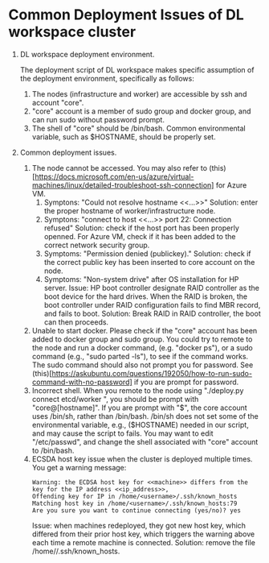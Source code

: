 # Common Deployment Issues of DL workspace cluster

1. DL workspace deployment environment.

   The deployment script of DL workspace makes specific assumption of the deployment environment, specifically as follows:

   1. The nodes (infrastructure and worker) are accessible by ssh and account "core". 
   2. "core" account is a member of sudo group and docker group, and can run sudo without password prompt. 
   3. The shell of "core" should be /bin/bash. Common environmental variable, such as $HOSTNAME, should be properly set. 

2. Common deployment issues. 
   
   1. The node cannot be accessed. You may also refer to (this)
      [https://docs.microsoft.com/en-us/azure/virtual-machines/linux/detailed-troubleshoot-ssh-connection] for Azure VM. 
      1. Symptons: "Could not resolve hostname <<...>>"
         Solution: enter the proper hostname of worker/infrastructure node. 
      2. Symptons: "connect to host <<...>> port 22: Connection refused"
         Solution: check if the host port has been properly openned. For Azure VM, check if it has been added to the correct network security group. 
      3. Symptoms: "Permission denied (publickey)."
         Solution: check if the correct public key has been inserted to core account on the node. 
      4. Symptoms: "Non-system drive" after OS installation for HP server. 
         Issue: HP boot controller designate RAID controller as the boot device for the hard drives. When the RAID is broken, the boot controller under RAID configuration fails to find MBR record, and fails to boot. 
         Solution: Break RAID in RAID controller, the boot can then proceeds. 
    2. Unable to start docker. 
       Please check if the "core" account has been added to docker group and sudo group. 
       You could try to remote to the node and run a docker command, (e.g. "docker ps"), or a sudo command (e.g., "sudo parted -ls"), to see if the command works. The sudo command should also not prompt you for password. See (this)[https://askubuntu.com/questions/192050/how-to-run-sudo-command-with-no-password] if you are prompt for password. 
    3. Incorrect shell. 
       When you remote to the node using "./deploy.py connect etcd/worker <num>", you should be prompt with "core@[hostname]". If you are prompt with "$", the core account uses /bin/sh, rather than /bin/bash. /bin/sh does not set some of the environmental variable, e.g., ($HOSTNAME) needed in our script, and may cause the script to fails. You may want to edit "/etc/passwd", and change the shell associated with "core" account to /bin/bash. 
    4. ECSDA host key issue when the cluster is deployed multiple times.
       You get a warning message: 
       ```
       Warning: the ECDSA host key for <<machine>> differs from the key for the IP address <<ip_address>>, 
       Offending key for IP in /home/<username>/.ssh/known_hosts
       Matching host key in /home/<username>/.ssh/known_hosts:79
       Are you sure you want to continue connecting (yes/no)? yes
       ```
       Issue: when machines redeployed, they got new host key, which differed from their prior host key, which triggers the warning above each time a remote machine is connected. 
       Solution: remove the file /home/<username>/.ssh/known_hosts. 


